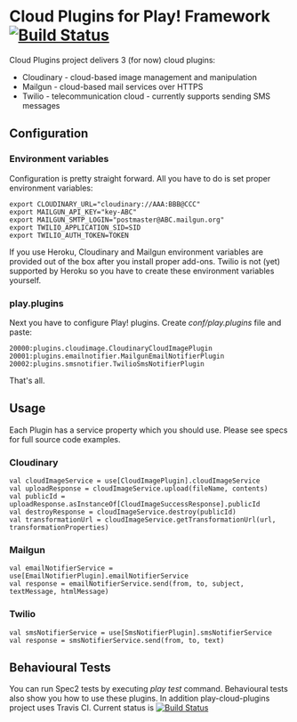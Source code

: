 Cloud Plugins for Play! Framework [![Build Status](https://travis-ci.org/lukaszbudnik/play-cloud-plugins.png?branch=master)](https://travis-ci.org/lukaszbudnik/play-cloud-plugins)
==================

Cloud Plugins project delivers 3 (for now) cloud plugins:

* Cloudinary - cloud-based image management and manipulation
* Mailgun - cloud-based mail services over HTTPS
* Twilio - telecommunication cloud - currently supports sending SMS messages

## Configuration
### Environment variables

Configuration is pretty straight forward. All you have to do is set proper environment variables:

    export CLOUDINARY_URL="cloudinary://AAA:BBB@CCC"
    export MAILGUN_API_KEY="key-ABC"
    export MAILGUN_SMTP_LOGIN="postmaster@ABC.mailgun.org"
    export TWILIO_APPLICATION_SID=SID
    export TWILIO_AUTH_TOKEN=TOKEN

If you use Heroku, Cloudinary and Mailgun environment variables are provided out of the box after you install proper add-ons. Twilio is not (yet) supported by Heroku so you have to create these environment variables yourself.

### play.plugins

Next you have to configure Play! plugins. Create _conf/play.plugins_ file and paste:

    20000:plugins.cloudimage.CloudinaryCloudImagePlugin
    20001:plugins.emailnotifier.MailgunEmailNotifierPlugin
    20002:plugins.smsnotifier.TwilioSmsNotifierPlugin

That's all.

## Usage

Each Plugin has a service property which you should use. Please see specs for full source code examples.

### Cloudinary

    val cloudImageService = use[CloudImagePlugin].cloudImageService
    val uploadResponse = cloudImageService.upload(fileName, contents)
    val publicId = uploadResponse.asInstanceOf[CloudImageSuccessResponse].publicId
    val destroyResponse = cloudImageService.destroy(publicId)
    val transformationUrl = cloudImageService.getTransformationUrl(url, transformationProperties)

### Mailgun

    val emailNotifierService = use[EmailNotifierPlugin].emailNotifierService
    val response = emailNotifierService.send(from, to, subject, textMessage, htmlMessage)

### Twilio

    val smsNotifierService = use[SmsNotifierPlugin].smsNotifierService
    val response = smsNotifierService.send(from, to, text)

## Behavioural Tests

You can run Spec2 tests by executing _play test_ command. Behavioural tests also show you how to use these plugins. In addition play-cloud-plugins project uses Travis CI. Current status is  [![Build Status](https://secure.travis-ci.org/lukasz-budnik/play-cloud-plugins.png?branch=master)](http://travis-ci.org/lukasz-budnik/play-cloud-plugins)
